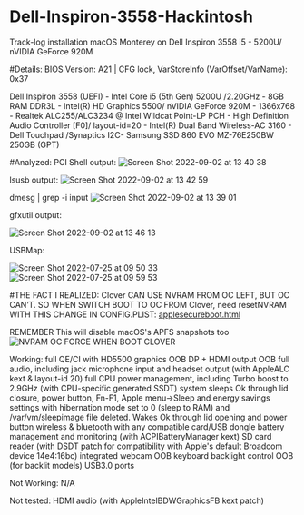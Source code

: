 # Dell-Inspiron-3558-Hackintosh
Track-log installation macOS Monterey on Dell Inspiron 3558 i5 - 5200U/ nVIDIA GeForce 920M

#Details:
BIOS Version: A21 | CFG lock, VarStoreInfo (VarOffset/VarName): 0x37

Dell Inspiron 3558 (UEFI) - Intel Core i5 (5th Gen) 5200U /2.20GHz - 8GB RAM DDR3L - Intel(R) HD Graphics 5500/ nVIDIA GeForce 920M - 1366x768 - Realtek ALC255/ALC3234 @ Intel Wildcat Point-LP PCH - High Definition Audio Controller [F0]/ layout-id=20 - Intel(R) Dual Band Wireless-AC 3160 - Dell Touchpad /Synaptics I2C- Samsung SSD 860 EVO MZ-76E250BW 250GB (GPT)

#Analyzed:
PCI Shell output:
![Screen Shot 2022-09-02 at 13 40 38](https://user-images.githubusercontent.com/39668756/188074661-c4aa71bf-909f-41b9-8406-22ffb3105aaa.png)

lsusb output:
![Screen Shot 2022-09-02 at 13 42 59](https://user-images.githubusercontent.com/39668756/188075104-54f351e4-147b-45b5-9c46-4073e5a07d89.png)

             
dmesg | grep -i input
![Screen Shot 2022-09-02 at 13 39 01](https://user-images.githubusercontent.com/39668756/188074365-41d3e164-aabd-45cb-ad18-22d5d6e06e2a.png)

gfxutil output:

![Screen Shot 2022-09-02 at 13 46 13](https://user-images.githubusercontent.com/39668756/188075577-68c62315-991f-4e4f-9adf-84b469c8f16e.png)

USBMap:

![Screen Shot 2022-07-25 at 09 50 33](https://user-images.githubusercontent.com/39668756/188075843-e473a61f-a012-400e-812f-fce459ab7f79.png)
![Screen Shot 2022-07-25 at 09 59 53](https://user-images.githubusercontent.com/39668756/188075849-7d5e98cc-9804-47a6-945b-9dddcc32e0a5.png)

#THE FACT I REALIZED: Clover CAN USE NVRAM FROM OC LEFT, BUT OC CAN’T. SO WHEN SWITCH BOOT TO OC FROM Clover, need resetNVRAM WITH THIS CHANGE IN CONFIG.PLIST:
[applesecureboot.html](https://dortania.github.io/OpenCore-Post-Install/universal/security/applesecureboot.html#special-notes-with-securebootmodel)

REMEMBER This will disable macOS's APFS snapshots too
![NVRAM OC FORCE WHEN BOOT CLOVER](https://user-images.githubusercontent.com/39668756/188077118-338536db-3fff-444e-a436-2da028fab9ce.png)

Working:
full QE/CI with HD5500 graphics OOB
DP + HDMI output OOB
full audio, including jack microphone input and headset output (with AppleALC kext & layout-id 20)
full CPU power management, including Turbo boost to 2.9GHz (with CPU-specific generated SSDT)
system sleeps Ok through lid closure, power button, Fn-F1, Apple menu->Sleep and energy savings settings with hibernation mode set to 0 (sleep to RAM) and /var/vm/sleepimage file deleted. Wakes Ok through lid opening and power button
wireless & bluetooth with any compatible card/USB dongle
battery management and monitoring (with ACPIBatteryManager kext)
SD card reader (with DSDT patch for compatibility with Apple's default Broadcom device 14e4:16bc)
integrated webcam OOB
keyboard backlight control OOB (for backlit models)
USB3.0 ports
 
Not Working:
N/A
 
Not tested:
HDMI audio (with AppleIntelBDWGraphicsFB kext patch)
